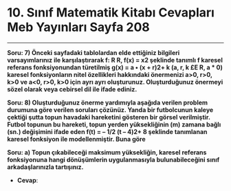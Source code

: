 # 10. Sınıf Matematik Kitabı Cevapları Meb Yayınları Sayfa 208

---

**Soru: 7) Önceki sayfadaki tablolardan elde ettiğiniz bilgileri varsayımlarınız ile karşılaştırarak f: R R, f(x) = x2 şeklinde tanımlı f karesel referans fonksiyonundan türetilmiş g(x) = a • (x + r)2+ k (a, r, k £E R, a * 0) karesel fonksiyonların nitel özellikleri hakkındaki önermenizi a>0, r>0, k>0 ve a<0, r>0, k>0 için ayrı ayrı oluşturunuz. Oluşturduğunuz önermeyi sözel olarak veya cebirsel dil ile ifade ediniz.**

**Soru: 8) Oluşturduğunuz önerme yardımıyla aşağıda verilen problem durumuna göre verilen soruları çözünüz. Yanda bir futbolcunun kaleye çektiği şutta topun havadaki hareketini gösteren bir görsel verilmiştir. Futbol topunun bu hareketi, topun yerden yüksekliğinin (m) zamana bağlı (sn.) değişimini ifade eden f(t) = – 1/2 (t – 4)2+ 8 şeklinde tanımlanan karesel fonksiyon ile modellenmiştir. Buna göre**

**Soru: a) Topun çıkabileceği maksimum yüksekliğin, karesel referans fonksiyonuna hangi dönüşümlerin uygulanmasıyla bulunabileceğini sınıf arkadaşlarınızla tartışınız.**

-   **Cevap**: